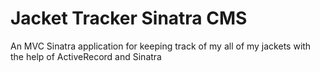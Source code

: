 # Jacket Tracker Sinatra CMS
An MVC Sinatra application for keeping track of my all of my jackets with the help of ActiveRecord and Sinatra
